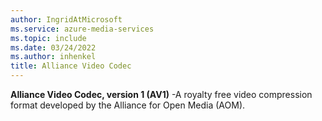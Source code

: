 ```yaml
---
author: IngridAtMicrosoft
ms.service: azure-media-services
ms.topic: include
ms.date: 03/24/2022
ms.author: inhenkel
title: Alliance Video Codec
---
```


**Alliance Video Codec, version 1 (AV1)** -A royalty free video compression format developed by the Alliance for Open Media (AOM).
